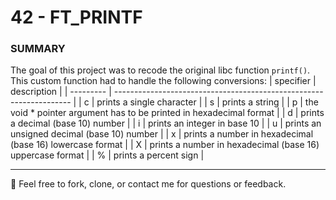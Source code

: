 # 42 - FT_PRINTF

### SUMMARY
The goal of this project was to recode the original libc function `printf()`.
This custom function had to handle the following conversions: 
| specifier | description                                                         |
| --------- | ------------------------------------------------------------------- |
| c         | prints a single character                                           |
| s         | prints a string                                                     |
| p         | the void * pointer argument has to be printed in hexadecimal format |
| d         | prints a decimal (base 10) number                                   |
| i         | prints an integer in base 10                                        |
| u         | prints an unsigned decimal (base 10) number                         |
| x         | prints a number in hexadecimal (base 16) lowercase format           |
| X         | prints a number in hexadecimal (base 16) uppercase format           |
| %         | prints a percent sign                                               |

----
🐸 Feel free to fork, clone, or contact me for questions or feedback. 
